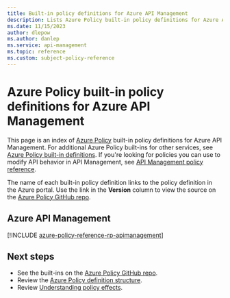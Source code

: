 ```yaml
---
title: Built-in policy definitions for Azure API Management
description: Lists Azure Policy built-in policy definitions for Azure API Management. These built-in policy definitions provide approaches to managing your Azure resources.
ms.date: 11/15/2023
author: dlepow
ms.author: danlep
ms.service: api-management
ms.topic: reference
ms.custom: subject-policy-reference
---
```

# Azure Policy built-in policy definitions for Azure API Management

This page is an index of [Azure Policy](../governance/policy/overview.md) built-in policy
definitions for Azure API Management. For additional Azure Policy built-ins for other services, see
[Azure Policy built-in definitions](../governance/policy/samples/built-in-policies.md). If you're looking for policies you can use to modify API behavior in API Management, see [API Management policy reference](api-management-policies.md).

The name of each built-in policy definition links to the policy definition in the Azure portal. Use
the link in the **Version** column to view the source on the
[Azure Policy GitHub repo](https://github.com/Azure/azure-policy).

## Azure API Management

[!INCLUDE [azure-policy-reference-rp-apimanagement](../../includes/policy/reference/byrp/microsoft.apimanagement.md)]

## Next steps

- See the built-ins on the [Azure Policy GitHub repo](https://github.com/Azure/azure-policy).
- Review the [Azure Policy definition structure](../governance/policy/concepts/definition-structure.md).
- Review [Understanding policy effects](../governance/policy/concepts/effects.md).
